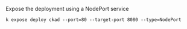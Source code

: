 
Expose the deployment using a NodePort service 

`k expose deploy ckad --port=80 --target-port 8080 --type=NodePort`


